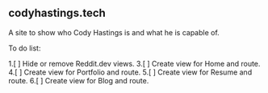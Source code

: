 ## codyhastings.tech

A site to show who Cody Hastings is and what he is capable of.

To do list: 

 1.[ ] Hide or remove Reddit.dev views. 
 3.[ ] Create view for Home and route.
 4.[ ] Create view for Portfolio and route.
 5.[ ] Create view for Resume and route.
 6.[ ] Create view for Blog and route.

